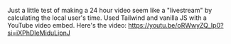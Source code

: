 Just a little test of making a 24 hour video seem like a "livestream" by calculating the local user's time. Used Tailwind and vanilla JS with a YouTube video embed. Here's the video: https://youtu.be/oRWwyZQ_Ip0?si=iXPhDIeMiduLipnJ

